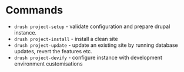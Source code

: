 # Commands

* ``drush project-setup`` - validate configuration and prepare drupal instance.
* ``drush project-install`` - install a clean site
* ``drush project-update`` - update an existing site by running database updates, revert the features etc.
* ``drush project-devify`` - configure instance with development environment customisations

